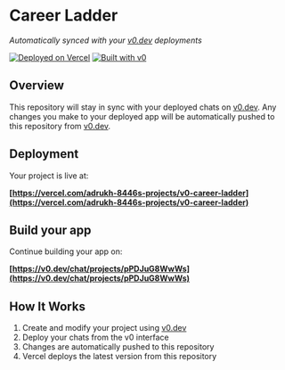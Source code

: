 # Career Ladder

*Automatically synced with your [v0.dev](https://v0.dev) deployments*

[![Deployed on Vercel](https://img.shields.io/badge/Deployed%20on-Vercel-black?style=for-the-badge&logo=vercel)](https://vercel.com/adrukh-8446s-projects/v0-career-ladder)
[![Built with v0](https://img.shields.io/badge/Built%20with-v0.dev-black?style=for-the-badge)](https://v0.dev/chat/projects/pPDJuG8WwWs)

## Overview

This repository will stay in sync with your deployed chats on [v0.dev](https://v0.dev).
Any changes you make to your deployed app will be automatically pushed to this repository from [v0.dev](https://v0.dev).

## Deployment

Your project is live at:

**[https://vercel.com/adrukh-8446s-projects/v0-career-ladder](https://vercel.com/adrukh-8446s-projects/v0-career-ladder)**

## Build your app

Continue building your app on:

**[https://v0.dev/chat/projects/pPDJuG8WwWs](https://v0.dev/chat/projects/pPDJuG8WwWs)**

## How It Works

1. Create and modify your project using [v0.dev](https://v0.dev)
2. Deploy your chats from the v0 interface
3. Changes are automatically pushed to this repository
4. Vercel deploys the latest version from this repository